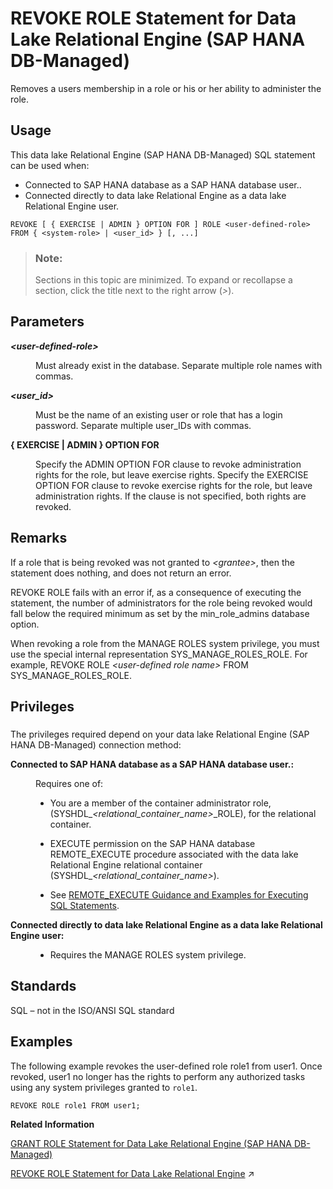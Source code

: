<!-- loio189a04b4a6cb4098bebcc34f16a78afb -->

# REVOKE ROLE Statement for Data Lake Relational Engine \(SAP HANA DB-Managed\)

Removes a users membership in a role or his or her ability to administer the role.



<a name="loio189a04b4a6cb4098bebcc34f16a78afb__section_f2c_11g_xwb"/>

## Usage

This data lake Relational Engine \(SAP HANA DB-Managed\) SQL statement can be used when:

-   Connected to SAP HANA database as a SAP HANA database user..
-   Connected directly to data lake Relational Engine as a data lake Relational Engine user.



```
REVOKE [ { EXERCISE | ADMIN } OPTION FOR ] ROLE <user-defined-role> 
FROM { <system-role> | <user_id> } [, ...]
```



> ### Note:  
> Sections in this topic are minimized. To expand or recollapse a section, click the title next to the right arrow \(*\>*\).



<a name="loio189a04b4a6cb4098bebcc34f16a78afb__section_lvp_wcj_twb"/>

## Parameters


<dl>
<dt><b>

*<user-defined-role\>*

</b></dt>
<dd>

Must already exist in the database. Separate multiple role names with commas.



</dd><dt><b>

*<user\_id\>*

</b></dt>
<dd>

Must be the name of an existing user or role that has a login password. Separate multiple user\_IDs with commas.



</dd><dt><b>

\{ EXERCISE | ADMIN \} OPTION FOR

</b></dt>
<dd>

Specify the ADMIN OPTION FOR clause to revoke administration rights for the role, but leave exercise rights. Specify the EXERCISE OPTION FOR clause to revoke exercise rights for the role, but leave administration rights. If the clause is not specified, both rights are revoked.



</dd>
</dl>



<a name="loio189a04b4a6cb4098bebcc34f16a78afb__section_igk_xcj_twb"/>

## Remarks

If a role that is being revoked was not granted to *<grantee\>*, then the statement does nothing, and does not return an error.

REVOKE ROLE fails with an error if, as a consequence of executing the statement, the number of administrators for the role being revoked would fall below the required minimum as set by the min\_role\_admins database option.

When revoking a role from the MANAGE ROLES system privilege, you must use the special internal representation SYS\_MANAGE\_ROLES\_ROLE. For example, REVOKE ROLE *<user-defined role name\>* FROM SYS\_MANAGE\_ROLES\_ROLE.



<a name="loio189a04b4a6cb4098bebcc34f16a78afb__section_ckd_ycj_twb"/>

## Privileges



### 

The privileges required depend on your data lake Relational Engine \(SAP HANA DB-Managed\) connection method:


<dl>
<dt><b>

Connected to SAP HANA database as a SAP HANA database user.:

</b></dt>
<dd>

Requires one of:

-   You are a member of the container administrator role, \(SYSHDL\_*<relational\_container\_name\>*\_ROLE\), for the relational container.
-   EXECUTE permission on the SAP HANA database REMOTE\_EXECUTE procedure associated with the data lake Relational Engine relational container \(SYSHDL\_*<relational\_container\_name\>*\).

-   See [REMOTE\_EXECUTE Guidance and Examples for Executing SQL Statements](remote-execute-guidance-and-examples-for-executing-sql-statements-fd99ac0.md).




</dd><dt><b>

Connected directly to data lake Relational Engine as a data lake Relational Engine user:

</b></dt>
<dd>

-   Requires the MANAGE ROLES system privilege.



</dd>
</dl>



<a name="loio189a04b4a6cb4098bebcc34f16a78afb__section_npx_ycj_twb"/>

## Standards

SQL – not in the ISO/ANSI SQL standard



<a name="loio189a04b4a6cb4098bebcc34f16a78afb__section_gp4_zcj_twb"/>

## Examples

The following example revokes the user-defined role role1 from user1. Once revoked, user1 no longer has the rights to perform any authorized tasks using any system privileges granted to `role1`.

```
REVOKE ROLE role1 FROM user1;
```

**Related Information**  


[GRANT ROLE Statement for Data Lake Relational Engine \(SAP HANA DB-Managed\)](grant-role-statement-for-data-lake-relational-engine-sap-hana-db-managed-59327e4.md "Grants roles to users or other roles, with or without administrative rights.")

[REVOKE ROLE Statement for Data Lake Relational Engine](https://help.sap.com/viewer/19b3964099384f178ad08f2d348232a9/2024_1_QRC/en-US/a3e9de3284f21015bfd7b663b9989fe3.html "Removes a users membership in a role or his or her ability to administer the role.") :arrow_upper_right:

